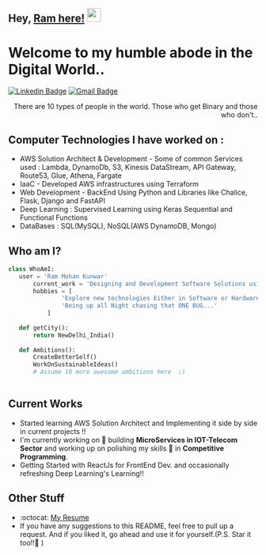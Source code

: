 ## Hey, [Ram here!](https://github.com/ramm8469)  <img src="https://media.giphy.com/media/hvRJCLFzcasrR4ia7z/giphy.gif" width="28px" height="28px">

<h1>Welcome to my humble abode in the Digital World..</h1> 


[![Linkedin Badge](https://img.shields.io/badge/-RamMohanKunwar-blue?style=flat-square&logo=Linkedin&logoColor=white&link=https://www.linkedin.com/in/ram-mohan-kunwar/)](https://www.linkedin.com/in/ram-mohan-kunwar/) [![Gmail Badge](https://img.shields.io/badge/-ramm8469@gmail.com-c14438?style=flat-square&logo=Gmail&logoColor=white&link=mailto:ramm8469@gmail.com)](mailto:ramm8469@gmail.com)

<div style="text-align: right">There are 10 types of people in the world. Those who get Binary and those who don't.. </div>

## Computer Technologies I have worked on :
* AWS Solution Architect & Development - Some of common Services used : Lambda, DynamoDb, S3, Kinesis DataStream, API Gateway, Route53, Glue, Athena, Fargate
* IaaC - Developed AWS infrastructures using Terraform
* Web Development - BackEnd Using Python and Libraries like Chalice, Flask, Django and FastAPI
* Deep Learning : Supervised Learning using Keras Sequential and Functional Functions
* DataBases : SQL(MySQL), NoSQL(AWS DynamoDB, Mongo)
 
 ## Who am I?
 ```python
 class WhoAmI:
 	user = 'Ram Mohan Kunwar'
		current_work = 'Designing and Development Software Solutions using AWS Services and Terraform'
		hobbies = [
				'Explore new technologies Either in Software or Hardware',
				'Being up all Night chasing that ONE BUG...'
			]
	
	def getCity():
		return NewDelhi_India()
	
	def Ambitions():
		CreateBetterSelf()
		WorkOnSustainableIdeas()
		# Assume 10 more awesome ambitions here  ;)
	
 ```
 
## Current Works
 * Started learning AWS Solution Architect and Implementing it side by side in current projects !!
 * I'm currently working on 🔭 building **MicroServices in IOT-Telecom Sector** and working up on polishing my skills 🌱 in **Competitive Programming**.
 * Getting Started with ReactJs for FrontEnd Dev. and occasionally refreshing Deep Learning's Learning!!
 
## Other Stuff
  - :octocat: [My Resume](https://drive.google.com/file/d/18kiUbNuqGfMgqBOLcpL19xzDrFlD8I5y/view?usp=sharing)
  - If you have any suggestions to this README, feel free to pull up a request. And if you liked it, go ahead and use it for yourself.(P.S. Star it too!!:grimacing: )
 
 
